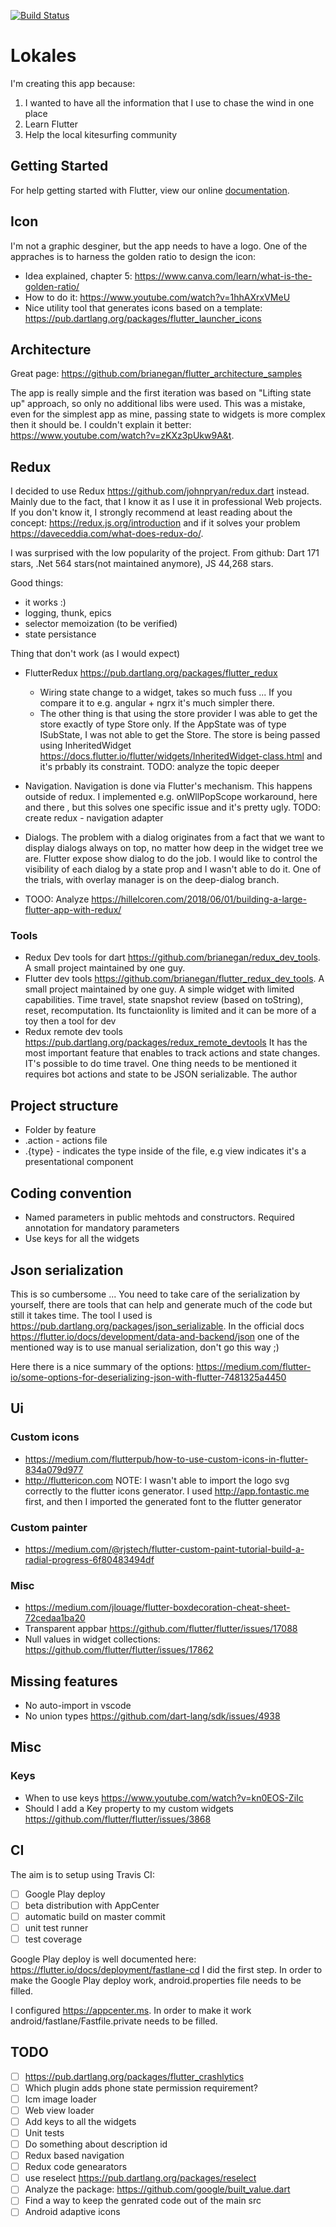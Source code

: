 [![Build Status](https://travis-ci.com/kadza/lokales.svg?branch=master)](https://travis-ci.com/kadza/lokales)

# Lokales

I'm creating this app because:
1. I wanted to have all the information that I use to chase the wind in one place
2. Learn Flutter
3. Help the local kitesurfing community

## Getting Started

For help getting started with Flutter, view our online
[documentation](https://flutter.io/).

## Icon
I'm not a graphic desginer, but the app needs to have a logo. One of the appraches is to harness the golden ratio to design the icon:
* Idea explained, chapter 5: https://www.canva.com/learn/what-is-the-golden-ratio/
* How to do it: https://www.youtube.com/watch?v=1hhAXrxVMeU
* Nice utility tool that generates icons based on a template: https://pub.dartlang.org/packages/flutter_launcher_icons

## Architecture
Great page: https://github.com/brianegan/flutter_architecture_samples

The app is really simple and the first iteration was based on "Lifting state up" approach,
so only no additional libs were used. This was a mistake, even for the simplest app as mine, 
passing state to widgets is more complex then it should be. I couldn't explain it better: https://www.youtube.com/watch?v=zKXz3pUkw9A&t.

## Redux
I decided to use Redux https://github.com/johnpryan/redux.dart instead. Mainly due to the fact, that I know it as I use it in professional Web projects. If you don't know it, I strongly recommend at least reading about the concept: https://redux.js.org/introduction and if it solves your problem https://daveceddia.com/what-does-redux-do/.

I was surprised with the low popularity of the project. From github: Dart 171 stars, .Net 564 stars(not maintained anymore), JS 44,268 stars. 

Good things:
* it works :)
* logging, thunk, epics
* selector memoization (to be verified)
* state persistance

Thing that don't work (as I would expect)
* FlutterRedux https://pub.dartlang.org/packages/flutter_redux 
  * Wiring state change to a widget, takes so much fuss ... If you compare it to e.g. angular + ngrx it's much simpler there. 
  * The other thing is that using the store provider I was able to get the store exactly of type Store<AppState> only. If the AppState was of type ISubState, I was not able to get the Store<ISubState>. The store is being passed using InheritedWidget https://docs.flutter.io/flutter/widgets/InheritedWidget-class.html and it's prbably its constraint.
  TODO: analyze the topic deeper
* Navigation. Navigation is done via Flutter's mechanism. This happens outside of redux. I implemented e.g. onWllPopScope workaround, here and there , but this solves one specific issue and it's pretty ugly. TODO: create redux - navigation adapter
* Dialogs. The problem with a dialog originates from a fact that we want to display dialogs always on top, no matter how deep in the widget tree we are. Flutter expose show dialog to do the job. I would like to control the visibility of each dialog by a state prop and I wasn't able to do it. One of the trials, with overlay manager is on the deep-dialog branch.

* TOOO: Analyze https://hillelcoren.com/2018/06/01/building-a-large-flutter-app-with-redux/


### Tools
* Redux Dev tools for dart https://github.com/brianegan/redux_dev_tools. A small project maintained by one guy.
* Flutter dev tools https://github.com/brianegan/flutter_redux_dev_tools. A small project maintained by one guy. A simple widget with limited capabilities. Time travel, state snapshot review (based on toString), reset, recomputation. Its functaionlity is limited and it can be more of a toy then a tool for dev
* Redux remote dev tools https://pub.dartlang.org/packages/redux_remote_devtools It has the most important feature that enables to track actions and state changes. IT's possible to do time travel. One thing needs to be mentioned it requires bot actions and state to be JSON serializable. The author

## Project structure
* Folder by feature
* .action - actions file
* .{type} - indicates the type inside of the file, e.g view indicates it's a presentational component

## Coding convention
* Named parameters in public mehtods and constructors. Required annotation for mandatory parameters
* Use keys for all the widgets 

## Json serialization
This is so cumbersome ... You need to take care of the serialization by yourself, there are tools that can help and generate much of the code but still it takes time. The tool I used is https://pub.dartlang.org/packages/json_serializable. In the official docs https://flutter.io/docs/development/data-and-backend/json one of the mentioned way is to use manual serialization, don't go this way ;)

Here there is a nice summary of the options: https://medium.com/flutter-io/some-options-for-deserializing-json-with-flutter-7481325a4450

## Ui

### Custom icons
* https://medium.com/flutterpub/how-to-use-custom-icons-in-flutter-834a079d977
* http://fluttericon.com
  NOTE: I wasn't able to import the logo svg correctly to the flutter icons generator. I used http://app.fontastic.me first, and then I imported the generated font to the flutter generator

### Custom painter
  * https://medium.com/@rjstech/flutter-custom-paint-tutorial-build-a-radial-progress-6f80483494df

### Misc
* https://medium.com/jlouage/flutter-boxdecoration-cheat-sheet-72cedaa1ba20
* Transparent appbar https://github.com/flutter/flutter/issues/17088
* Null values in widget collections: https://github.com/flutter/flutter/issues/17862

## Missing features

* No auto-import in vscode
* No union types https://github.com/dart-lang/sdk/issues/4938

## Misc
### Keys
* When to use keys https://www.youtube.com/watch?v=kn0EOS-ZiIc
* Should I add a Key property to my custom widgets https://github.com/flutter/flutter/issues/3868

## CI
The aim is to setup using Travis CI:
- [ ] Google Play deploy
- [ ] beta distribution with AppCenter
- [ ] automatic build on master commit
- [ ] unit test runner
- [ ] test coverage

Google Play deploy is well documented here: https://flutter.io/docs/deployment/fastlane-cd
I did the first step. In order to make the Google Play deploy work, android.properties file needs to be filled.

I configured https://appcenter.ms. In order to make it work android/fastlane/Fastfile.private needs to be filled.

## TODO
- [ ] https://pub.dartlang.org/packages/flutter_crashlytics
- [ ] Which plugin adds phone state permission requirement?
- [ ] Icm image loader
- [ ] Web view loader
- [ ] Add keys to all the widgets
- [ ] Unit tests
- [ ] Do something about description id
- [ ] Redux based navigation
- [ ] Redux code genearators
- [ ] use reselect https://pub.dartlang.org/packages/reselect
- [ ] Analyze the package: https://github.com/google/built_value.dart
- [ ] Find a way to keep the genrated code out of the main src
- [ ] Android adaptive icons